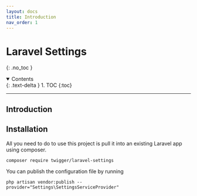```yaml
---
layout: docs
title: Introduction
nav_order: 1
---
```


# Laravel Settings
{: .no_toc }

<details open markdown="block">
  <summary>
    Contents
  </summary>
  {: .text-delta }
1. TOC
{:toc}
</details>

---

## Introduction

## Installation

All you need to do to use this project is pull it into an existing Laravel app using composer.

```console
composer require twigger/laravel-settings
```

You can publish the configuration file by running 
```console
php artisan vendor:publish --provider="Settings\SettingsServiceProvider"
```
